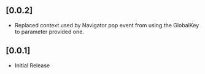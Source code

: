 ## [0.0.2]

* Replaced context used by Navigator pop event from using the GlobalKey to parameter provided one.

## [0.0.1]

* Initial Release
